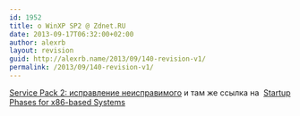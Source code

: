 ```yaml
---
id: 1952
title: о WinXP SP2 @ Zdnet.RU
date: 2013-09-17T06:32:00+02:00
author: alexrb
layout: revision
guid: http://alexrb.name/2013/09/140-revision-v1/
permalink: /2013/09/140-revision-v1/
---
```

[Service Pack 2: исправление неисправимого](http://zdnet.ru/?ID=453940) и там же ссылка на&nbsp; [Startup Phases for x86-based Systems](http://www.microsoft.com/resources/documentation/Windows/XP/all/reskit/en-us/Default.asp?url=/resources/documentation/Windows/XP/all/reskit/en-us/prmc_str_reii.asp)